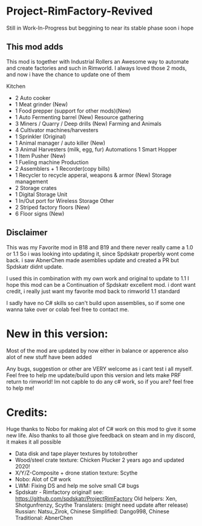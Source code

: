 # Project-RimFactory-Revived
Still in Work-In-Progress
but beggining to near its stable phase soon i hope

## This mod adds
This mod is together with Industrial Rollers an Awesome way to automate and create factories and such in Rimworld.
I always loved those 2 mods, and now i have the chance to update one of them

Kitchen
- 2 Auto cooker
- 1 Meat grinder (New)
- 1 Food prepper (support for other mods)(New)
- 1 Auto Fermenting barrel (New)
Resource gathering
- 3 Miners / Quarry / Deep drills (New)
Farming and Animals
- 4 Cultivator machines/harvesters
- 1 Sprinkler (Original)
- 1 Animal manager / auto killer (New)
- 3 Animal Harvesters (milk, egg, fur)
Automations
1 Smart Hopper
- 1 Item Pusher (New)
- 1 Fueling machine
Production
- 2 Assemblers + 1 Recorder(copy bills)
- 1 Recycler to recycle apperal, weapons & armor (New)
Storage management
- 2 Storage crates
- 1 Digital Storage Unit
- 1 In/Out port for Wireless Storage
Other
- 2 Striped factory floors (New)
- 6 Floor signs (New)

## Disclaimer
This was my Favorite mod in B18 and B19 and there never really came a 1.0 or 1.1
So i was looking into updating it, since Spdskatr properbly wont come back.
i saw AbnerChen made asemblies update and created a PR but Spdskatr didnt update.

I used this in combination with my own work and original to update to 1.1
I hope this mod can be a Continuation of Spdskatr excellent mod.
i dont want credit, i really just want my favorite mod back to rimworld 1.1 standard

I sadly have no C# skills so can't build upon assemblies, so if some one wanna take over or colab feel free to contact me.


# New in this version:
Most of the mod are updated by now either in balance or apperence also alot of new stuff have been added

Any bugs, suggestion or other are VERY welcome as i cant test i all myself.
Feel free to help me update/build upon this version and lets make PRF return to rimworld!
Im not capble to do any c# work, so if you are? feel free to help me!


# Credits:
Huge thanks to Nobo for making alot of C# work on this mod to give it some new life.
Also thanks to all those give feedback on steam and in my discord, it makes it all possible

- Data disk and tape player textures by totobrother
- Wood/steel crate texture: Chicken Plucker 2 years ago and updated 2020!
- X/Y/Z-Composite + drone station texture: Scythe
- Nobo: Alot of C# work
- LWM: Fixing DS and help me solve small C# bugs
- Spdskatr - Rimfactory original! see: https://github.com/spdskatr/ProjectRimFactory
Old helpers: Xen, Shotgunfrenzy, Scythe
Translaters: (might need update after release)
Russian: Natsu_Zirok, Chinese Simplified: Dango998, Chinese Traditional: AbnerChen
